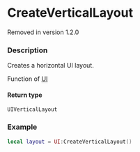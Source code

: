 # CreateVerticalLayout

<div class="alert alert-danger">Removed in version 1.2.0</div>

### Description

Creates a horizontal UI layout.

Function of [UI](../../)

#### Return type

`UIVerticalLayout`

### Example

```lua
local layout = UI:CreateVerticalLayout()
```
